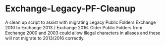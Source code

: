 # Exchange-Legacy-PF-Cleanup
A clean up script to assist with migrating Legacy Public Folders Exchange 2010 to Exchange 2013 / Exchange 2016. Older Public Folders from Exchange 2000 and 2003 could allow illegal characters in aliases and these will not migrate to 2013/2016 correctly.
